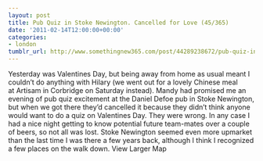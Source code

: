 ```yaml
---
layout: post
title: Pub Quiz in Stoke Newington. Cancelled for Love (45/365)
date: '2011-02-14T12:00:00+00:00'
categories:
- london
tumblr_url: http://www.somethingnew365.com/post/44289238672/pub-quiz-in-stoke-newington-cancelled-for-lov
---
```

Yesterday was Valentines Day, but being away from home as usual meant I couldn’t do anything with Hilary (we went out for a lovely Chinese meal at Artisam in Corbridge on Saturday instead).
Mandy had promised me an evening of pub quiz excitement at the Daniel Defoe pub in Stoke Newington, but when we got there they’d cancelled it because they didn’t think anyone would want to do a quiz on Valentines Day. They were wrong.
In any case I had a nice night getting to know potential future team-mates over a couple of beers, so not all was lost.
Stoke Newington seemed even more upmarket than the last time I was there a few years back, although I think I recognized a few places on the walk down.
View Larger Map
